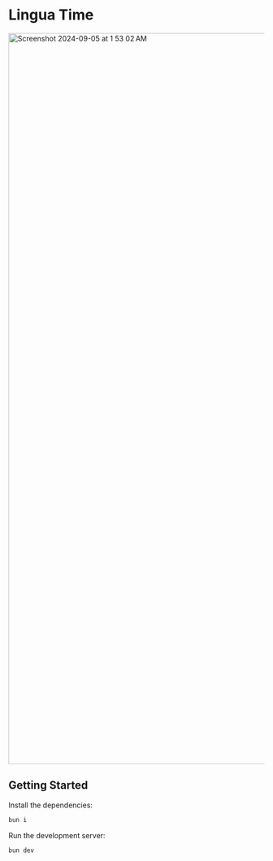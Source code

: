 # Lingua Time

<img width="1440" alt="Screenshot 2024-09-05 at 1 53 02 AM" src="https://github.com/user-attachments/assets/ebfa576d-1828-47ea-a4e0-9a7c4254f9bb">

## Getting Started

Install the dependencies:

```bash
bun i
```

Run the development server:

```bash
bun dev
```
